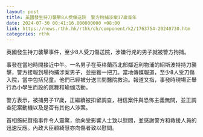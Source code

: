 ```yaml
---
layout: post
title: 英國發生持刀襲擊8人受傷送院　警方拘捕涉案17歲青年
date: 2024-07-30 00:41:16.000000000 +08:00
link: https://news.rthk.hk/rthk/ch/component/k2/1763754-20240730.htm
categories: rthk
---
```


英國發生持刀襲擊事件，至少8人受刀傷送院，涉嫌行兇的男子就被警方拘捕。

事發在當地時間接近中午。一名男子在英格蘭西北部鄰近利物浦的紹斯波特持刀襲擊，警方接報到場拘捕涉案男子，並撿獲一把刀。當地傳媒報道，至少8人受刀傷入院，當中包括兒童。他們已經被分送三間醫院救治。報道又指，事發時現場正舉行為小學生而設的跳舞和瑜伽活動。

警方表示，被捕男子17歲，正繼續被扣留調查，相信案件與恐怖主義無關，並正調查犯案動機以及是否有其他人涉案。

首相施紀賢指事件令人震驚，他向受影響人士致以慰問，並感謝警方和救援人員的迅速反應。內政大臣顧綺慧亦向傷者致以慰問。
